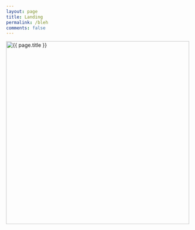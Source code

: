 ```yaml
---
layout: page
title: Landing
permalink: /bleh
comments: false
---
```

    
<!-- Home Intro
================================================== -->
<!-- {% if page.url == "/" %} -->

<div class="col-md-6 text-right pl-0 pl-lg-4">
    <img class="intro" height="500" src="{{ site.baseurl }}/assets/images/1.jpg" alt="{{ page.title }}">      
</div>
<!-- {% endif %} -->